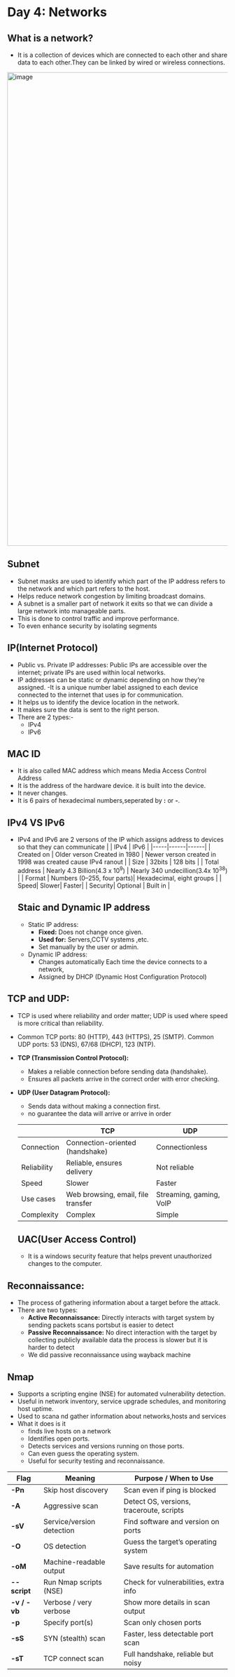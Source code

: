 # Day 4: Networks
## What is a network?
- It is a collection of devices which are connected to each other and share data to each other.They can be linked by wired or wireless connections.
<img width="1920" height="1080" alt="image" src="https://github.com/user-attachments/assets/ef0ee5d5-9cb6-4584-a670-1f8f3b89cd51" />

##  Subnet
- Subnet masks are used to identify which part of the IP address refers to the network and which part refers to the host.
- Helps reduce network congestion by limiting broadcast domains.
- A subnet is a smaller part of network it exits so that we can divide a large network into manageable parts. 
- This is done to control traffic and improve performance.
- To even enhance security by isolating segments

## IP(Internet Protocol)
- Public vs. Private IP addresses: Public IPs are accessible over the internet; private IPs are used within local networks.
- IP addresses can be static or dynamic depending on how they’re assigned.
-It is a unique number label assigned to each device connected to the internet that uses ip for communication.
- It helps us to identify the device location in the network.
- It makes sure the data is sent to the right person.
- There are 2 types:-
  * IPv4
  * IPv6
## MAC ID
- It is also called MAC address which means Media Access Control Address
- It is the address of the hardware device. it is built into the device.
- It never changes.
- It is 6 pairs of hexadecimal numbers,seperated by **:** or **-**.

## IPv4 VS IPv6
- IPv4 and IPv6 are 2 versons of the IP which assigns address to devices so that they can communicate
  |     | IPv4 | IPv6 |
  |-----|------|------|
  | Created on | Older verson Created in 1980 | Newer verson  created in 1998 was created cause IPv4 ranout |
  | Size | 32bits | 128 bits |
  | Total address | Nearly 4.3 Billion(4.3 x 10<sup>9</sup>) | Nearly 340 undecillion(3.4x 10<sup>38</sup>) |
  | Format |	Numbers (0–255, four parts)| Hexadecimal, eight groups |
  | Speed| Slower| Faster|
  | Security| Optional | Built in |
  ## Staic and Dynamic IP address
  - Static IP address:
    * **Fixed:** Does not change once given.
    *  **Used for:** Servers,CCTV systems ,etc.
    *  Set manually by the user or admin.
  - Dynamic IP address:
    * Changes automatically Each time the device connects to a network,
    * Assigned by DHCP (Dynamic Host Configuration Protocol)
## TCP and UDP:
- TCP is used where reliability and order matter; UDP is used where speed is more critical than reliability.
- Common TCP ports: 80 (HTTP), 443 (HTTPS), 25 (SMTP). Common UDP ports: 53 (DNS), 67/68 (DHCP), 123 (NTP).
- **TCP (Transmission Control Protocol):**
  * Makes a reliable connection before sending data (handshake).
  * Ensures all packets arrive in the correct order with error checking.
- **UDP (User Datagram Protocol):**
  * Sends data without making a connection first.
  * no guarantee the data will arrive or arrive in order
  
  |  | TCP | UDP |
  |---------|-----|-----|
  | Connection | Connection-oriented (handshake) | Connectionless |
  | Reliability | Reliable, ensures delivery | Not reliable |
  | Speed | Slower | Faster |
  | Use cases | Web browsing, email, file transfer | Streaming, gaming, VoIP |
  | Complexity|Complex|Simple|

  ## UAC(User Access Control)
  - It is a windows security feature that helps prevent unauthorized changes to the computer.

## Reconnaissance:
- The process of gathering information about a target before the attack.
- There are two types:
  * **Active Reconnaissance:** Directly interacts with target system by sending packets scans portsbut is easier to detect
  * **Passive Reconnaissance:** No direct interaction with the target by collecting publicly available data the process is slower but it is harder to detect
  * We did passive reconnaissance using wayback machine

## Nmap
- Supports a scripting engine (NSE) for automated vulnerability detection.
- Useful in network inventory, service upgrade schedules, and monitoring host uptime.
- Used to scana nd gather information about networks,hosts and services
- What it does is it
  * finds live hosts on a network
  * Identifies open ports.
  * Detects services and versions running on those ports.
  * Can even guess the operating system.
  * Useful for security testing and reconnaissance.

| Flag         | Meaning                   | Purpose / When to Use                    |
| ------------ | ------------------------- | ---------------------------------------- |
| **-Pn**      | Skip host discovery       | Scan even if ping is blocked             |
| **-A**       | Aggressive scan           | Detect OS, versions, traceroute, scripts |
| **-sV**      | Service/version detection | Find software and version on ports       |
| **-O**       | OS detection              | Guess the target’s operating system      |
| **-oM**      | Machine-readable output   | Save results for automation              |
| **--script** | Run Nmap scripts (NSE)    | Check for vulnerabilities, extra info    |
| **-v / -vb** | Verbose / very verbose    | Show more details in scan output         |
| **-p**       | Specify port(s)           | Scan only chosen ports                   |
| **-sS**      | SYN (stealth) scan        | Faster, less detectable port scan        |
| **-sT**      | TCP connect scan          | Full handshake, reliable but noisy       |








  
